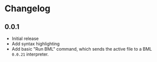 # Changelog

## 0.0.1
* Initial release
* Add syntax highlighting
* Add basic "Run BML" command, which sends the active file to a BML `0.0.21` interpreter.
